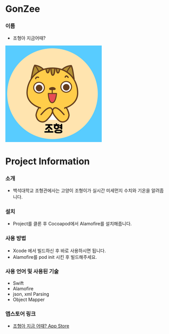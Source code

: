 # GonZee
 ### 이름
 * 조형아 지금어때?
 
 ![Github logo](/logo.png) 


# Project Information
### 소개
 * 백석대학교 조형관에사는 고양이 조형이가 실시간 미세먼지 수치와 기온을 알려줍니다.

### 설치 
 * Project를 클론 후 Cocoapod에서 Alamofire를 설치해줍니다.

### 사용 방법
 * Xcode 에서 빌드하신 후 바로 사용하시면 됩니다.
 * Alamofire를 pod init 시킨 후 빌드해주세요.

### 사용 언어 및 사용된 기술
  * Swift
  * Alamofire
  * json, xml Parsing
  * Object Mapper
  

### 앱스토어 링크
 * [조형아 지금 어때? App Store](https://apps.apple.com/us/app/%EC%A1%B0%ED%98%95%EC%95%84-%EC%A7%80%EA%B8%88-%EC%96%B4%EB%95%8C/id1517287850)
